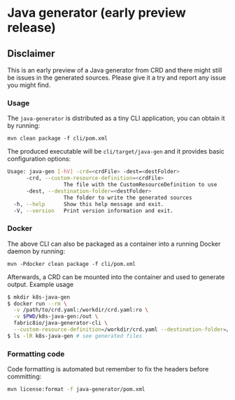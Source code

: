 # Java generator (early preview release)

## Disclaimer

This is an early preview of a Java generator from CRD and
there might still be issues in the generated sources.
Please give it a try and report any issue you might find.

### Usage

The `java-generator` is distributed as a tiny CLI application, you can obtain it by running:

```
mvn clean package -f cli/pom.xml
```

The produced executable will be `cli/target/java-gen` and it provides basic configuration options:

```bash
Usage: java-gen [-hV] -crd=<crdFile> -dest=<destFolder>
      -crd, --custom-resource-definition=<crdFile>
                  The file with the CustomResourceDefinition to use
      -dest, --destination-folder=<destFolder>
                  The folder to write the generated sources
  -h, --help      Show this help message and exit.
  -V, --version   Print version information and exit.
```

### Docker

The above CLI can also be packaged as a container into a running Docker daemon by running:

```
mvn -Pdocker clean package -f cli/pom.xml
```

Afterwards, a CRD can be mounted into the container and used to generate output. Example usage

```sh
$ mkdir k8s-java-gen
$ docker run --rm \
  -v /path/to/crd.yaml:/workdir/crd.yaml:ro \
  -v $PWD/k8s-java-gen:/out \
  fabric8io/java-generator-cli \
  --custom-resource-definition=/workdir/crd.yaml --destination-folder=/out
$ ls -lR k8s-java-gen # see generated files
```

### Formatting code

Code formatting is automated but remember to fix the headers before committing:

```bash
mvn license:format -f java-generator/pom.xml
```
